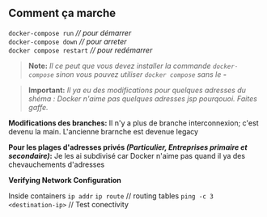 
## Comment ça marche
    
`docker-compose run` *// pour démarrer*  
`docker-compose down` *// pour arreter*  
`docker compose restart` *// pour redémarrer*  


> **Note:** *Il ce peut que vous devez installer la commande `docker-compose` sinon vous pouvez utiliser `docker compose` sans le **-***   


> **Important:** *Il ya eu des modifications pour quelques adresses du shéma : Docker n'aime pas quelques adresses jsp pourqouoi. Faites gaffe.*       

**Modifications des branches:** Il n'y a plus de branche interconnexion; c'est devenu la main. L'ancienne brarnche est devenue legacy    

**Pour les plages d'adresses privés *(Particulier, Entreprises primaire et secondaire)*:** Je les ai subdivisé car Docker n'aime pas quand il ya des chevauchements d'adresses 


**Verifying Network Configuration**

Inside containers 
`ip addr`
`ip route` // routing tables
`ping -c 3 <destination-ip>` // Test conectivity

